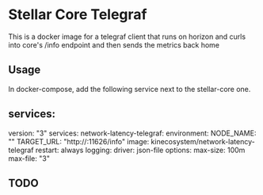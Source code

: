 # Stellar Core Telegraf

This is a docker image for a telegraf client that runs on horizon and curls into core's /info endpoint and then sends the metrics back home

## Usage
In docker-compose, add the following service next to the stellar-core one.

services:
---
version: "3"
services:
  network-latency-telegraf:
    environment:
      NODE_NAME: "<node-name-goes-here>"
      TARGET_URL: "http://<core-url-goes-here>:11626/info"
    image: kinecosystem/network-latency-telegraf
    restart: always
    logging:
      driver: json-file
      options:
        max-size: 100m
        max-file: "3"

## TODO
 
